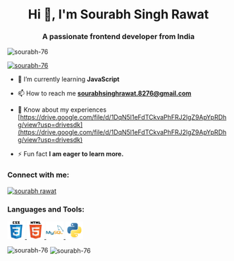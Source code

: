 <h1 align="center">Hi 👋, I'm Sourabh Singh Rawat</h1>
<h3 align="center">A passionate frontend developer from India</h3>

<p align="left"> <img src="https://komarev.com/ghpvc/?username=sourabh-76&label=Profile%20views&color=0e75b6&style=flat" alt="sourabh-76" /> </p>

<p align="left"> <a href="https://github.com/ryo-ma/github-profile-trophy"><img src="https://github-profile-trophy.vercel.app/?username=sourabh-76" alt="sourabh-76" /></a> </p>

- 🌱 I’m currently learning **JavaScript**

- 📫 How to reach me **sourabhsinghrawat.8276@gmail.com**

- 📄 Know about my experiences [https://drive.google.com/file/d/1DqN5l1eFdTCkvaPhFRJ2lgZ9ApYpRDhg/view?usp=drivesdk](https://drive.google.com/file/d/1DqN5l1eFdTCkvaPhFRJ2lgZ9ApYpRDhg/view?usp=drivesdk)

- ⚡ Fun fact **I am eager to learn more.**

<h3 align="left">Connect with me:</h3>
<p align="left">
<a href="https://linkedin.com/in/sourabh rawat" target="blank"><img align="center" src="https://raw.githubusercontent.com/rahuldkjain/github-profile-readme-generator/master/src/images/icons/Social/linked-in-alt.svg" alt="sourabh rawat" height="30" width="40" /></a>
</p>

<h3 align="left">Languages and Tools:</h3>
<p align="left"> <a href="https://www.w3schools.com/css/" target="_blank" rel="noreferrer"> <img src="https://raw.githubusercontent.com/devicons/devicon/master/icons/css3/css3-original-wordmark.svg" alt="css3" width="40" height="40"/> </a> <a href="https://www.w3.org/html/" target="_blank" rel="noreferrer"> <img src="https://raw.githubusercontent.com/devicons/devicon/master/icons/html5/html5-original-wordmark.svg" alt="html5" width="40" height="40"/> </a> <a href="https://www.mysql.com/" target="_blank" rel="noreferrer"> <img src="https://raw.githubusercontent.com/devicons/devicon/master/icons/mysql/mysql-original-wordmark.svg" alt="mysql" width="40" height="40"/> </a> <a href="https://www.python.org" target="_blank" rel="noreferrer"> <img src="https://raw.githubusercontent.com/devicons/devicon/master/icons/python/python-original.svg" alt="python" width="40" height="40"/> </a> </p>

<p><img align="left" src="https://github-readme-stats.vercel.app/api/top-langs?username=sourabh-76&show_icons=true&locale=en&layout=compact" alt="sourabh-76" /></p>

<p>&nbsp;<img align="center" src="https://github-readme-stats.vercel.app/api?username=sourabh-76&show_icons=true&locale=en" alt="sourabh-76" /></p>
